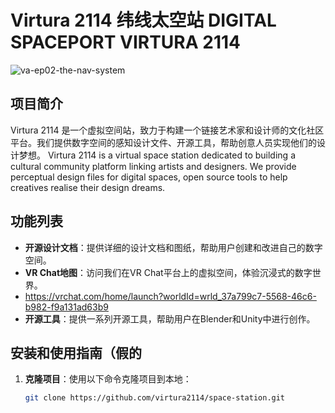 # Virtura 2114 纬线太空站 DIGITAL SPACEPORT VIRTURA 2114
![va-ep02-the-nav-system](https://github.com/ewanqian/VIRTURA2114/assets/61226505/cc3ba0fd-fc9d-4718-98f3-5eb481ac6055)

## 项目简介
Virtura 2114 是一个虚拟空间站，致力于构建一个链接艺术家和设计师的文化社区平台。我们提供数字空间的感知设计文件、开源工具，帮助创意人员实现他们的设计梦想。
Virtura 2114 is a virtual space station dedicated to building a cultural community platform linking artists and designers. We provide perceptual design files for digital spaces, open source tools to help creatives realise their design dreams.

## 功能列表
- **开源设计文档**：提供详细的设计文档和图纸，帮助用户创建和改进自己的数字空间。
- **VR Chat地图**：访问我们在VR Chat平台上的虚拟空间，体验沉浸式的数字世界。
- https://vrchat.com/home/launch?worldId=wrld_37a799c7-5568-46c6-b982-f9a131ad63b9
- **开源工具**：提供一系列开源工具，帮助用户在Blender和Unity中进行创作。

## 安装和使用指南（假的
1. **克隆项目**：使用以下命令克隆项目到本地：
   ```sh
   git clone https://github.com/virtura2114/space-station.git
